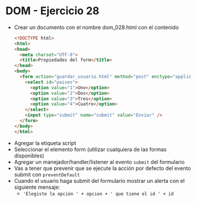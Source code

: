 # DOM - Ejercicio 28

* Crear un documento con el nombre dom_028.html con el contenido
  ```html
  <!DOCTYPE html>
  <html>
  <head>
    <meta charset="UTF-8">
    <title>Propiedades del form</title>
  </head>
  <body>
    <form action="guardar_usuario.html" method="post" enctype="application/x-www-form-urlencoded" name="login">
      <select id="paises">
        <option value="1">Uno</option>
        <option value="2">Dos</option>
        <option value="3">Tres</option>
        <option value="4">Cuatro</option>
      </select>
      <input type="submit" name="submit" value="Enviar" />
    </form>
  </body>
  </html>
  ```
* Agregar la etiqueta script
* Seleccionar el elemento form (utilizar cualquiera de las formas disponibles)
* Agregar un manejador/handler/listener al evento `submit` del formulario
* Vas a tener que prevenir que se ejecute la acción por defecto del evento submit con `preventDefault`
* Cuando el usuario haga submit del formulario mostrar un alerta con el siguiente mensaje:
  * `'Elegiste la opción ' + opcion + ' que tiene el id ' + id`